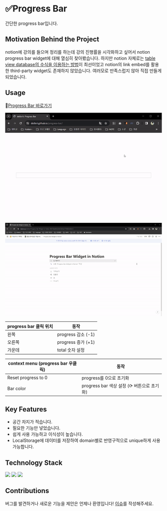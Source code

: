 # ✅Progress Bar
간단한 progress bar입니다.

## Motivation Behind the Project
notion에 강의를 들으며 정리를 하는데 강의 진행률을 시각화하고 싶어서 notion progress bar widget에 대해 열심히 찾아봤습니다. 하지만 notion 자체로는 [table view database의 수식을 이용하는 방법](https://www.notion.so/do0ori/Progress-Bar-b908b8a1e4804ca5a6ababb313b216bc)이 최선이었고 notion의 link embed를 활용한 third-party widget도 존재하지 않았습니다. 여러모로 만족스럽지 않아 직접 만들게 되었습니다.

## Usage
🔗[Progress Bar 바로가기](https://do0ori.github.io/progress-bar/)

![progress-bar-site](progress-bar-site.gif)

![progress-bar-widget-in-notion](progress-bar-widget-in-notion.gif)

| progress bar 클릭 위치 | 동작 |
| --- | --- |
| 왼쪽 | progress 감소 (-1) |
| 오른쪽 | progress 증가 (+1) |
| 가운데 | total 숫자 설정 |

| context menu (progress bar 우클릭) | 동작 |
| --- | --- |
|Reset progress to 0| progress를 0으로 초기화 |
|Bar color| progress bar 색상 설정 (⟳ 버튼으로 초기화) |

## Key Features
- 공간 차지가 적습니다.
- 필요한 기능만 넣었습니다.
- 쉽게 사용 가능하고 이식성이 높습니다.
- LocalStorage에 데이터를 저장하여 domain별로 반영구적으로 unique하게 사용 가능합니다.

## Technology Stack
<p>
    <img src="https://img.shields.io/badge/html-E34F26?style=for-the-badge&logo=html5&logoColor=white">
    <img src="https://img.shields.io/badge/CSS-1572B6?style=for-the-badge&logo=CSS3&logoColor=white">
    <img src="https://img.shields.io/badge/JavaScript-F7DF1E?style=for-the-badge&logo=JavaScript&logoColor=black">
</p>

## Contributions
버그를 발견하거나 새로운 기능을 제안은 언제나 환영입니다! [이슈](https://github.com/do0ori/progress-bar/issues)를 작성해주세요.